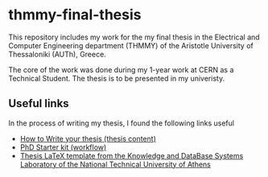 # thmmy-final-thesis #
This repository includes my work for the my final thesis in the Electrical and Computer Engineering department (THMMY) of the Aristotle University of Thessaloniki (AUTh), Greece.

The core of the work was done during my 1-year work at CERN as a Technical Student. The thesis is to be presented in my univeristy.

## Useful links ##
In the process of writing my thesis, I found the following links useful

* [How to Write your thesis (thesis content)](http://www.ldeo.columbia.edu/~martins/sen_sem/thesis_org.html)
* [PhD Starter kit (workflow)](https://raoofphysics.github.io/phd-starter-kit/)
* [Thesis LaTeX template from the Knowledge and DataBase Systems Laboratory of the National Technical University of Athens](http://web.dbnet.ntua.gr/en/diplomas.html)